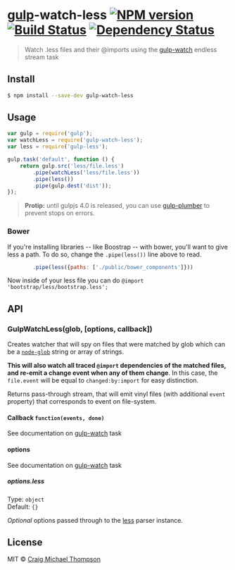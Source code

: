 # [gulp](http://gulpjs.com)-watch-less [![NPM version][npm-image]][npm-url] [![Build Status][travis-image]][travis-url] [![Dependency Status][depstat-image]][depstat-url]
> Watch .less files and their @imports using the [gulp-watch][watch-url] endless stream task

## Install

```sh
$ npm install --save-dev gulp-watch-less
```


## Usage

```js
var gulp = require('gulp');
var watchLess = require('gulp-watch-less');
var less = require('gulp-less');

gulp.task('default', function () {
	return gulp.src('less/file.less')
		.pipe(watchLess('less/file.less'))
		.pipe(less())
		.pipe(gulp.dest('dist'));
});
```

> __Protip:__ until gulpjs 4.0 is released, you can use [gulp-plumber][plumber-url] to prevent stops on errors.


### Bower

If you're installing libraries -- like Boostrap -- with bower, you'll want to
give less a path. To do so, change the `.pipe(less())` line above to read.

```js
		.pipe(less({paths: ['./public/bower_components']}))
```

Now inside of your less file you can do `@import 'bootstrap/less/bootstrap.less';`

## API

### GulpWatchLess(glob, [options, callback])

Creates watcher that will spy on files that were matched by glob which can be a [`node-glob`][glob-url] string or array of strings.

**This will also watch all traced `@import` dependencies of the matched files, and re-emit a change event when any of them change**.
In this case, the `file.event` will be equal to `changed:by:import` for easy distinction.

Returns pass-through stream, that will emit vinyl files (with additional `event` property) that corresponds to event on file-system.

#### Callback `function(events, done)`

See documentation on [gulp-watch][watch-url] task

#### options

See documentation on [gulp-watch][watch-url] task

##### options.less

Type: `object`  
Default: `{}`

*Optional* options passed through to the [less][less-url] parser instance.

## License

MIT &copy; [Craig Michael Thompson][profile-url]


[profile-url]: https://github.com/Craga89

[glob-url]: https://github.com/isaacs/node-glob
[less-url]: https://github.com/less/less.js
[watch-url]: https://github.com/floatdrop/gulp-watch
[plumber-url]: https://github.com/floatdrop/gulp-plumber

[npm-url]: https://npmjs.org/package/gulp-watch-less
[npm-image]: http://img.shields.io/npm/v/gulp-watch-less.svg?style=flat

[travis-url]: https://travis-ci.org/Craga89/gulp-watch-less
[travis-image]: http://img.shields.io/travis/Craga89/gulp-watch-less.svg?style=flat

[coveralls-url]: https://coveralls.io/r/Craga89/gulp-watch-less
[coveralls-image]: http://img.shields.io/coveralls/Craga89/gulp-watch-less.svg?style=flat

[depstat-url]: https://david-dm.org/Craga89/gulp-watch-less
[depstat-image]: http://img.shields.io/david/Craga89/gulp-watch-less.svg?style=flat
